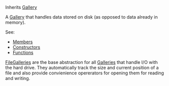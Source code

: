 <!-- FILE GALLERY -->

Inherits [Gallery](../gallery/gallery.md)

A [Gallery](../gallery/gallery.md) that handles data stored on disk (as opposed to data already in memory).

See:

* [Members](members.md)
* [Constructors](constructors.md)
* [Functions](functions.md)

[FileGalleries](filegallery.md) are the base abstraction for all [Galleries](../gallery/gallery.md) that handle I/O with the hard drive. They automatically track the size and current position of a file and also provide convienience opererators for opening them for reading and writing.
